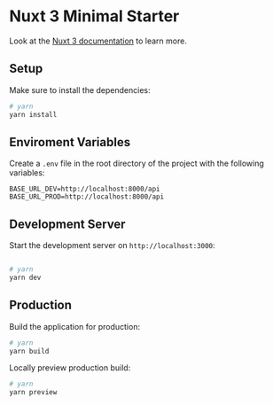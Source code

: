 # Nuxt 3 Minimal Starter

Look at the [Nuxt 3 documentation](https://nuxt.com/docs/getting-started/introduction) to learn more.

## Setup

Make sure to install the dependencies:

```bash
# yarn
yarn install
```

## Enviroment Variables

Create a `.env` file in the root directory of the project with the following variables:

```
BASE_URL_DEV=http://localhost:8000/api
BASE_URL_PROD=http://localhost:8000/api
```

## Development Server

Start the development server on `http://localhost:3000`:

```bash

# yarn
yarn dev
```

## Production

Build the application for production:

```bash
# yarn
yarn build
```

Locally preview production build:

```bash
# yarn
yarn preview
```
